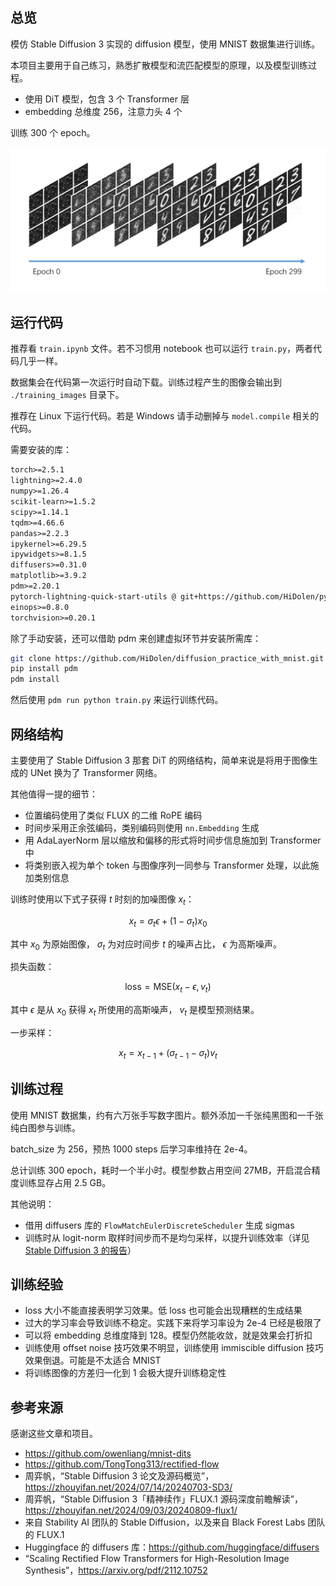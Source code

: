 ## 总览

模仿 Stable Diffusion 3 实现的 diffusion 模型，使用 MNIST 数据集进行训练。

本项目主要用于自己练习，熟悉扩散模型和流匹配模型的原理，以及模型训练过程。

- 使用 DiT 模型，包含 3 个 Transformer 层
- embedding 总维度 256，注意力头 4 个

训练 300 个 epoch。

![训练过程与结果](images/training_results.png)

## 运行代码

推荐看 `train.ipynb` 文件。若不习惯用 notebook 也可以运行 `train.py`，两者代码几乎一样。

数据集会在代码第一次运行时自动下载。训练过程产生的图像会输出到 `./training_images` 目录下。

推荐在 Linux 下运行代码。若是 Windows 请手动删掉与 `model.compile` 相关的代码。

需要安装的库：

```txt
torch>=2.5.1
lightning>=2.4.0
numpy>=1.26.4
scikit-learn>=1.5.2
scipy>=1.14.1
tqdm>=4.66.6
pandas>=2.2.3
ipykernel>=6.29.5
ipywidgets>=8.1.5
diffusers>=0.31.0
matplotlib>=3.9.2
pdm>=2.20.1
pytorch-lightning-quick-start-utils @ git+https://github.com/HiDolen/pytorch_lightning_quick_start_utils@v0.2.0
einops>=0.8.0
torchvision>=0.20.1
```

除了手动安装，还可以借助 pdm 来创建虚拟环节并安装所需库：

```bash
git clone https://github.com/HiDolen/diffusion_practice_with_mnist.git
pip install pdm
pdm install
```

然后使用 `pdm run python train.py` 来运行训练代码。

## 网络结构

主要使用了 Stable Diffusion 3 那套 DiT 的网络结构，简单来说是将用于图像生成的 UNet 换为了 Transformer 网络。

其他值得一提的细节：

- 位置编码使用了类似 FLUX 的二维 RoPE 编码
- 时间步采用正余弦编码，类别编码则使用 `nn.Embedding` 生成
- 用 AdaLayerNorm 层以缩放和偏移的形式将时间步信息施加到 Transformer 中
- 将类别嵌入视为单个 token 与图像序列一同参与 Transformer 处理，以此施加类别信息

训练时使用以下式子获得 $t$ 时刻的加噪图像 $x_t$：

$$
x_t=\sigma_t\epsilon+(1-\sigma_t)x_0
$$

其中 $x_0$ 为原始图像， $\sigma_t$ 为对应时间步 $t$ 的噪声占比， $\epsilon$ 为高斯噪声。

损失函数：

$$
\mathrm{loss}=\mathrm{MSE}(x_t - \epsilon, v_t)
$$

其中 $\epsilon$ 是从 $x_0$ 获得 $x_t$ 所使用的高斯噪声， $v_t$ 是模型预测结果。

一步采样：

$$
x_t=x_{t-1}+(\sigma_{t-1} - \sigma_t)v_t
$$

## 训练过程

使用 MNIST 数据集，约有六万张手写数字图片。额外添加一千张纯黑图和一千张纯白图参与训练。

batch_size 为 256，预热 1000 steps 后学习率维持在 2e-4。

总计训练 300 epoch，耗时一个半小时。模型参数占用空间 27MB，开启混合精度训练显存占用 2.5 GB。

其他说明：

- 借用 diffusers 库的 `FlowMatchEulerDiscreteScheduler` 生成 sigmas
- 训练时从 logit-norm 取样时间步而不是均匀采样，以提升训练效率（详见 [Stable Diffusion 3 的报告](https://arxiv.org/pdf/2403.03206)）

## 训练经验

- loss 大小不能直接表明学习效果。低 loss 也可能会出现糟糕的生成结果
- 过大的学习率会导致训练不稳定。实践下来将学习率设为 2e-4 已经是极限了
- 可以将 embedding 总维度降到 128。模型仍然能收敛，就是效果会打折扣
- 训练使用 offset noise 技巧效果不明显，训练使用 immiscible diffusion 技巧效果倒退。可能是不太适合 MNIST
- 将训练图像的方差归一化到 1 会极大提升训练稳定性

## 参考来源

感谢这些文章和项目。

- https://github.com/owenliang/mnist-dits
- https://github.com/TongTong313/rectified-flow
- 周弈帆，“Stable Diffusion 3 论文及源码概览”，https://zhouyifan.net/2024/07/14/20240703-SD3/
- 周弈帆，“Stable Diffusion 3「精神续作」FLUX.1 源码深度前瞻解读”，https://zhouyifan.net/2024/09/03/20240809-flux1/
- 来自 Stability AI 团队的 Stable Diffusion，以及来自 Black Forest Labs 团队的 FLUX.1
- Huggingface 的 diffusers 库：https://github.com/huggingface/diffusers
- “Scaling Rectified Flow Transformers for High-Resolution Image Synthesis”，https://arxiv.org/pdf/2112.10752
